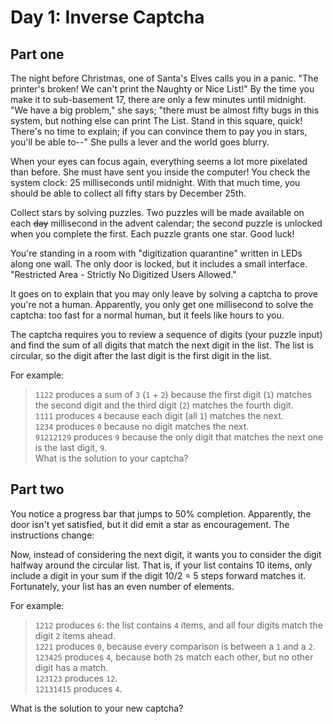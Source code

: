 # Day 1: Inverse Captcha
## Part one
The night before Christmas, one of Santa's Elves calls you in a panic. "The printer's broken! We can't print the Naughty or Nice List!" By the time you make it to sub-basement 17, there are only a few minutes until midnight. "We have a big problem," she says; "there must be almost fifty bugs in this system, but nothing else can print The List. Stand in this square, quick! There's no time to explain; if you can convince them to pay you in stars, you'll be able to--" She pulls a lever and the world goes blurry.

When your eyes can focus again, everything seems a lot more pixelated than before. She must have sent you inside the computer! You check the system clock: 25 milliseconds until midnight. With that much time, you should be able to collect all fifty stars by December 25th.

Collect stars by solving puzzles. Two puzzles will be made available on each ~~day~~ millisecond in the advent calendar; the second puzzle is unlocked when you complete the first. Each puzzle grants one star. Good luck!

You're standing in a room with "digitization quarantine" written in LEDs along one wall. The only door is locked, but it includes a small interface. "Restricted Area - Strictly No Digitized Users Allowed."

It goes on to explain that you may only leave by solving a captcha to prove you're not a human. Apparently, you only get one millisecond to solve the captcha: too fast for a normal human, but it feels like hours to you.

The captcha requires you to review a sequence of digits (your puzzle input) and find the sum of all digits that match the next digit in the list. The list is circular, so the digit after the last digit is the first digit in the list.

For example:

> `1122` produces a sum of `3` (`1` + `2`) because the first digit (`1`) matches the second digit and the third digit (`2`) matches the fourth digit.  
> `1111` produces `4` because each digit (all `1`) matches the next.  
> `1234` produces `0` because no digit matches the next.  
> `91212129` produces `9` because the only digit that matches the next one is the last digit, `9`.  
What is the solution to your captcha?


## Part two

You notice a progress bar that jumps to 50% completion. Apparently, the door isn't yet satisfied, but it did emit a star as encouragement. The instructions change:

Now, instead of considering the next digit, it wants you to consider the digit halfway around the circular list. That is, if your list contains 10 items, only include a digit in your sum if the digit 10/2 = 5 steps forward matches it. Fortunately, your list has an even number of elements.

For example:

> `1212` produces `6`: the list contains `4` items, and all four digits match the digit `2` items ahead.  
> `1221` produces `0`, because every comparison is between a `1` and a `2`.  
> `123425` produces `4`, because both `2`s match each other, but no other digit has a match.  
> `123123` produces `12`.  
> `12131415` produces `4`.  

What is the solution to your new captcha?


